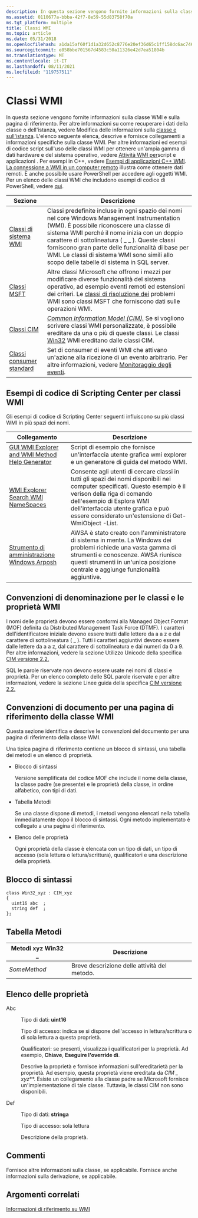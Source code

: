 ```yaml
---
description: In questa sezione vengono fornite informazioni sulla classe WMI e sulla pagina di riferimento.
ms.assetid: 0110677a-bbba-42f7-8e59-55d83758f70a
ms.tgt_platform: multiple
title: Classi WMI
ms.topic: article
ms.date: 05/31/2018
ms.openlocfilehash: a1da15af60f1d1a32d652c8776e20ef36d65c1ff158dc6ac7465886361c5862c
ms.sourcegitcommit: e858bbe701567d4583c50a11326e42d7ea51804b
ms.translationtype: MT
ms.contentlocale: it-IT
ms.lasthandoff: 08/11/2021
ms.locfileid: "119757511"
---
```

# <a name="wmi-classes"></a>Classi WMI

In questa sezione vengono fornite informazioni sulla classe WMI e sulla pagina di riferimento. Per altre informazioni su come recuperare i dati della classe o dell'istanza, vedere Modifica delle informazioni sulla [classe e sull'istanza](manipulating-class-and-instance-information.md). L'elenco seguente elenca, descrive e fornisce collegamenti a informazioni specifiche sulla classe WMI. Per altre informazioni ed esempi di codice script sull'uso delle classi WMI per ottenere un'ampia gamma di dati hardware e del sistema operativo, vedere [Attività WMI per](wmi-tasks-for-scripts-and-applications.md)script e applicazioni . Per esempi in C++, vedere [Esempi di applicazioni C++ WMI](wmi-c---application-examples.md). [La connessione a WMI in un computer remoto](connecting-to-wmi-on-a-remote-computer.md) illustra come ottenere dati remoti. È anche possibile usare PowerShell per accedere agli oggetti WMI. Per un elenco delle classi WMI che includono esempi di codice di PowerShell, vedere [qui](https://msdn.microsoft.com/library/tags-cloud.aspx?tag=powershell+code+wmi).



| Sezione                                                    | Descrizione                                                                                                                                                                                                                                                                                                                                                  |
|------------------------------------------------------------|--------------------------------------------------------------------------------------------------------------------------------------------------------------------------------------------------------------------------------------------------------------------------------------------------------------------------------------------------------------|
| [Classi di sistema WMI](wmi-system-classes.md)               | Classi predefinite incluse in ogni spazio dei nomi nel core Windows Management Instrumentation (WMI). È possibile riconoscere una classe di sistema WMI perché il nome inizia con un doppio carattere di sottolineatura ( \_ \_ ). Queste classi forniscono gran parte delle funzionalità di base per WMI. Le classi di sistema WMI sono simili allo scopo delle tabelle di sistema in SQL server. |
| [Classi MSFT](msft-classes.md)                           | Altre classi Microsoft che offrono i mezzi per modificare diverse funzionalità del sistema operativo, ad esempio eventi remoti ed estensioni dei criteri. Le [classi di risoluzione dei](wmi-troubleshooting.md) problemi WMI sono classi MSFT che forniscono dati sulle operazioni WMI.                                                                                               |
| [Classi CIM](cimclas.md)                                 | [*Common Information Model (CIM).*](gloss-c.md) Se si vogliono scrivere classi WMI personalizzate, è possibile ereditare da una o più di queste classi. Le classi [Win32](/windows/desktop/CIMWin32Prov/win32-provider) WMI ereditano dalle classi CIM.                                                                          |
| [Classi consumer standard](standard-consumer-classes.md) | Set di consumer di eventi WMI che attivano un'azione alla ricezione di un evento arbitrario. Per altre informazioni, vedere [Monitoraggio degli eventi](monitoring-events.md).                                                                                                                                                                                               |



 

## <a name="wmi-class-scripting-center-code-examples"></a>Esempi di codice di Scripting Center per classi WMI

Gli esempi di codice di Scripting Center seguenti influiscono su più classi WMI in più spazi dei nomi.



| Collegamento                                                                                                                                      | Descrizione                                                                                                                                                                                                                          |
|-------------------------------------------------------------------------------------------------------------------------------------------|--------------------------------------------------------------------------------------------------------------------------------------------------------------------------------------------------------------------------------------|
| [GUI WMI Explorer and WMI Method Help Generator](https://Gallery.TechNet.Microsoft.Com/scriptcenter/89c759b7-20b4-49e8-98a8-3c8fbdb2dd69) | Script di esempio che fornisce un'interfaccia utente grafica wmi explorer e un generatore di guida del metodo WMI.                                                                                                                                                        |
| [WMI Explorer Search WMI NameSpaces](https://Gallery.TechNet.Microsoft.Com/scriptcenter/WMI-Explorer-Search-WMI-cd87e309)                 | Consente agli utenti di cercare classi in tutti gli spazi dei nomi disponibili nei computer specificati. Questo esempio è il verison della riga di comando dell'esempio di Esplora WMI dell'interfaccia utente grafica e può essere considerato un'estensione di Get-WmiObject -List. |
| [Strumento di amministrazione Windows Arposh](https://Gallery.TechNet.Microsoft.Com/scriptcenter/Arposh-Windows-System-a1beb102)            | AWSA è stato creato con l'amministratore di sistema in mente. La Windows dei problemi richiede una vasta gamma di strumenti e conoscenze. AWSA riunisce questi strumenti in un'unica posizione centrale e aggiunge funzionalità aggiuntive.       |



 

## <a name="naming-conventions-for-wmi-classes-and-properties"></a>Convenzioni di denominazione per le classi e le proprietà WMI

I nomi delle proprietà devono essere conformi alla Managed Object Format (MOF) definita da Distributed Management Task Force (DTMF). I caratteri dell'identificatore iniziale devono essere tratti dalle lettere da a a z e dal carattere di sottolineatura ( \_ ). Tutti i caratteri aggiuntivi devono essere dalle lettere da a a z, dal carattere di sottolineatura e dai numeri da 0 a 9. Per altre informazioni, vedere la sezione Utilizzo Unicode della specifica [CIM versione 2.2.](https://www.dmtf.org/standards/cim)

SQL le parole riservate non devono essere usate nei nomi di classi e proprietà. Per un elenco completo delle SQL parole riservate e per altre informazioni, vedere la sezione Linee guida della specifica [CIM versione 2.2.](https://www.dmtf.org/standards/cim)

## <a name="document-conventions-for-a-wmi-class-reference-page"></a>Convenzioni di documento per una pagina di riferimento della classe WMI

Questa sezione identifica e descrive le convenzioni del documento per una pagina di riferimento della classe WMI.

Una tipica pagina di riferimento contiene un blocco di sintassi, una tabella dei metodi e un elenco di proprietà.

-   Blocco di sintassi

    Versione semplificata del codice MOF che include il nome della classe, la classe padre (se presente) e le proprietà della classe, in ordine alfabetico, con tipi di dati.

-   Tabella Metodi

    Se una classe dispone di metodi, i metodi vengono elencati nella tabella immediatamente dopo il blocco di sintassi. Ogni metodo implementato è collegato a una pagina di riferimento.

-   Elenco delle proprietà

    Ogni proprietà della classe è elencata con un tipo di dati, un tipo di accesso (sola lettura o lettura/scrittura), qualificatori e una descrizione della proprietà.

## <a name="syntax-block"></a>Blocco di sintassi

``` syntax
class Win32_xyz : CIM_xyz 
{
  uint16 abc  ;
  string def  ;
};
```

## <a name="methods-table"></a>Tabella Metodi



| Metodi xyz Win32 \_ | Descrizione                                |
|--------------------|--------------------------------------------|
| *SomeMethod*       | Breve descrizione delle attività del metodo. |



 

## <a name="properties-list"></a>Elenco delle proprietà

<dl> <dt>

<span id="abc"></span><span id="ABC"></span>Abc
</dt> <dd>

Tipo di dati: **uint16**

Tipo di accesso: indica se si dispone dell'accesso in lettura/scrittura o di sola lettura a questa proprietà.

Qualificatori: se presenti, visualizza i qualificatori per la proprietà. Ad esempio, **Chiave**, **Eseguire l'override di**.

Descrive la proprietà e fornisce informazioni sull'ereditarietà per la proprietà. Ad esempio, questa proprietà viene ereditata da **CIM \_* xyz***. Esiste un collegamento alla classe padre se Microsoft fornisce un'implementazione di tale classe. Tuttavia, le classi CIM non sono disponibili.

</dd> <dt>

<span id="def"></span><span id="DEF"></span>Def
</dt> <dd>

Tipo di dati: **stringa**

Tipo di accesso: sola lettura

Descrizione della proprietà.

</dd> </dl>

## <a name="remarks"></a>Commenti

Fornisce altre informazioni sulla classe, se applicabile. Fornisce anche informazioni sulla derivazione, se applicabile.

## <a name="related-topics"></a>Argomenti correlati

<dl> <dt>

[Informazioni di riferimento su WMI](wmi-reference.md)
</dt> </dl>

 

 
